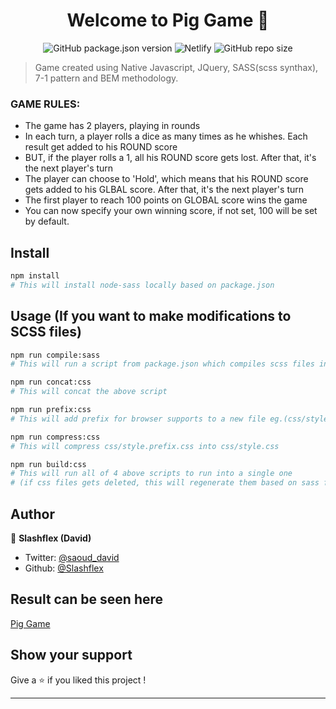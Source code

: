<h1 align="center">Welcome to Pig Game 👋</h1>

<p align="center" markdown="1">
  <img alt="GitHub package.json version" src="https://img.shields.io/github/package-json/v/Slashflex/Pig-game?style=flat-square">
  <img alt="Netlify" src="https://img.shields.io/netlify/99e9ec54-e3aa-4d05-b6b2-c3fc6eeb0088?style=flat-square">
  <img alt="GitHub repo size" src="https://img.shields.io/github/repo-size/Slashflex/Pig-game?style=flat-square">
</p>

> Game created using Native Javascript, JQuery, SASS(scss synthax), 7-1 pattern and BEM methodology. 

### GAME RULES:

- The game has 2 players, playing in rounds
- In each turn, a player rolls a dice as many times as he whishes. Each result get added to his ROUND score
- BUT, if the player rolls a 1, all his ROUND score gets lost. After that, it's the next player's turn
- The player can choose to 'Hold', which means that his ROUND score gets added to his GLBAL score. After that, it's the next player's turn
- The first player to reach 100 points on GLOBAL score wins the game
- You can now specify your own winning score, if not set, 100 will be set by default.

## Install

```sh
npm install 
# This will install node-sass locally based on package.json
```

## Usage (If you want to make modifications to SCSS files)

```sh
npm run compile:sass 
# This will run a script from package.json which compiles scss files into css
```

```sh
npm run concat:css
# This will concat the above script
```

```sh
npm run prefix:css
# This will add prefix for browser supports to a new file eg.(css/style.prefix.css)
```

```sh
npm run compress:css
# This will compress css/style.prefix.css into css/style.css
```

```sh
npm run build:css
# This will run all of 4 above scripts to run into a single one 
# (if css files gets deleted, this will regenerate them based on sass folder's files)
```

## Author

👤 **Slashflex (David)**

* Twitter: [@saoud_david](https://twitter.com/saoud_david)
* Github: [@Slashflex](https://github.com/Slashflex)

## Result can be seen here
[Pig Game](https://pig-game-nativejs.netlify.com/)
## Show your support

Give a ⭐️ if you liked this project !

***

